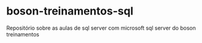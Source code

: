 # boson-treinamentos-sql
Repositório sobre as aulas de sql server com microsoft sql server do boson treinamentos
